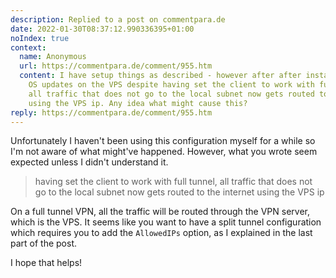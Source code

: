 ```yaml
---
description: Replied to a post on commentpara.de
date: 2022-01-30T08:37:12.990336395+01:00
noIndex: true
context:
  name: Anonymous
  url: https://commentpara.de/comment/955.htm
  content: I have setup things as described - however after after installing some
    OS updates on the VPS despite having set the client to work with full tunnel,
    all traffic that does not go to the local subnet now gets routed to the internet
    using the VPS ip. Any idea what might cause this?
reply: https://commentpara.de/comment/955.htm
---
```


Unfortunately I haven't been using this configuration myself for a while so I'm not aware of what might've happened. However, what you wrote seem expected unless I didn't understand it.

> having set the client to work with full tunnel, all traffic that does not go to the local subnet now gets routed to the internet using the VPS ip

On a full tunnel VPN, all the traffic will be routed through the VPN server, which is the VPS. It seems like you want to have a split tunnel configuration which requires you to add the `AllowedIPs` option, as I explained in the last part of the post.

I hope that helps!

